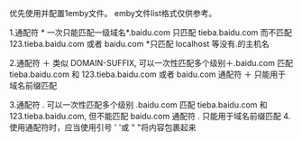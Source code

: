 优先使用并配置1emby文件。 emby文件list格式仅供参考。

1.通配符 * 一次只能匹配一级域名*.baidu.com 只匹配 tieba.baidu.com 而不匹配 123.tieba.baidu.com 或者 baidu.com *只匹配 localhost 等没有.的主机名

2.通配符 ＋ 类似 DOMAIN-SUFFIX, 可以一次性匹配多个级别＋.baidu.com 匹配 tieba.baidu.com 和 123.tieba.baidu.com 或者 baidu.com 通配符 ＋ 只能用于域名前缀匹配

3.通配符 . 可以一次性匹配多个级别 .baidu.com 匹配 tieba.baidu.com 和 123.tieba.baidu.com, 但不能匹配 baidu.com 通配符 . 只能用于域名前缀匹配
4.使用通配符时，应当使用引号 ' '或 " "将内容包裹起来